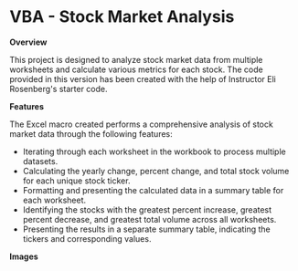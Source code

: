 # VBA - Stock Market Analysis

**Overview**

This project is designed to analyze stock market data from multiple worksheets and calculate various metrics for each stock. The code provided in this version has been created with the help of Instructor Eli Rosenberg's starter code.

**Features**

The Excel macro created performs a comprehensive analysis of stock market data through the following features:

* Iterating through each worksheet in the workbook to process multiple datasets.
* Calculating the yearly change, percent change, and total stock volume for each unique stock ticker.
* Formatting and presenting the calculated data in a summary table for each worksheet.
* Identifying the stocks with the greatest percent increase, greatest percent decrease, and greatest total volume across all worksheets.
* Presenting the results in a separate summary table, indicating the tickers and corresponding values.


**Images**
